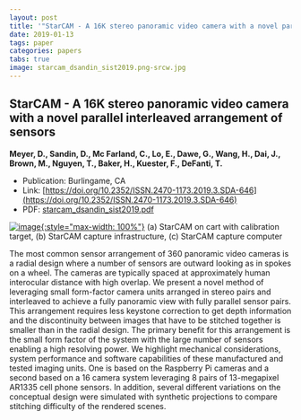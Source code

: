 ```yaml
---
layout: post
title: '"StarCAM - A 16K stereo panoramic video camera with a novel parallel interleaved arrangement of sensors"'
date: 2019-01-13
tags: paper
categories: papers
tabs: true
image: starcam_dsandin_sist2019.png-srcw.jpg
---
```


## StarCAM - A 16K stereo panoramic video camera with a novel parallel interleaved arrangement of sensors
**Meyer, D., Sandin, D., Mc Farland, C., Lo, E., Dawe, G., Wang, H., Dai, J., Brown, M., Nguyen, T., Baker, H., Kuester, F., DeFanti, T.**
- Publication: Burlingame, CA
- Link: [https://doi.org/10.2352/ISSN.2470-1173.2019.3.SDA-646](https://doi.org/10.2352/ISSN.2470-1173.2019.3.SDA-646)
- PDF: [starcam_dsandin_sist2019.pdf](/documents/starcam_dsandin_sist2019.pdf)


[![image](https://www.evl.uic.edu/output/originals/starcam_dsandin_sist2019.png-srcw.jpg){:style="max-width: 100%"}](https://www.evl.uic.edu/output/originals/starcam_dsandin_sist2019.png-srcw.jpg)
(a) StarCAM on cart with calibration target, (b) StarCAM capture infrastructure, (c) StarCAM capture computer

The most common sensor arrangement of 360 panoramic video cameras is a radial design where a number of sensors are outward looking as in spokes on a wheel. The cameras are typically spaced at approximately human interocular distance with high overlap. We present a novel method of leveraging small form-factor camera units arranged in stereo pairs and interleaved to achieve a fully panoramic view with fully parallel sensor pairs. This arrangement requires less keystone correction to get depth information and the discontinuity between images that have to be stitched together is smaller than in the radial design. The primary benefit for this arrangement is the small form factor of the system with the large number of sensors enabling a high resolving power. We highlight mechanical considerations, system performance and software capabilities of these manufactured and tested imaging units. One is based on the Raspberry Pi cameras and a second based on a 16 camera system leveraging 8 pairs of 13-megapixel AR1335 cell phone sensors. In addition, several different variations on the conceptual design were simulated with synthetic projections to compare stitching difficulty of the rendered scenes.